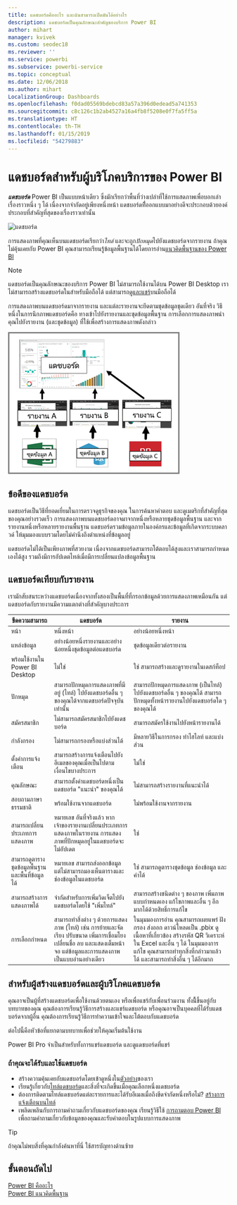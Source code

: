 ```yaml
---
title: แดชบอร์ดคืออะไร และฉันสามารถเปิดมันได้อย่างไร
description: แดชบอร์ดเป็นคุณลักษณะสำคัญของบริการ Power BI
author: mihart
manager: kvivek
ms.custom: seodec18
ms.reviewer: ''
ms.service: powerbi
ms.subservice: powerbi-service
ms.topic: conceptual
ms.date: 12/06/2018
ms.author: mihart
LocalizationGroup: Dashboards
ms.openlocfilehash: f0dad05569bdebcd83a57a396d0edead5a741353
ms.sourcegitcommit: c8c126c1b2ab4527a16a4fb8f5208e0f7fa5ff5a
ms.translationtype: HT
ms.contentlocale: th-TH
ms.lasthandoff: 01/15/2019
ms.locfileid: "54279883"
---
```

# <a name="dashboards-for-power-bi-service-consumers"></a>แดชบอร์ดสำหรับผู้บริโภคบริการของ Power BI

***แดชบอร์ด*** Power BI เป็นแบบหน้าเดียว ซึ่งมักเรียกว่าพื้นที่ว่างเปล่าที่ใช้การแสดภาพเพื่อบอกเล่าเรื่องราวหนึ่ง ๆ ได้ เนื่องจากจำกัดอยู่เพียงหนึ่งหน้า แดชบอร์ดทีี่ออกแบบมาอย่างดีจะประกอบด้วยองค์ประกอบที่สำคัญที่สุดของเรื่องราวเท่านั้น

![แดชบอร์ด](media/end-user-dashboards/power-bi-dashboard2.png)

การแสดงภาพที่คุณเห็นบนแดชบอร์ดเรียกว่า*ไทล์* และจะถูก*ปักหมุด*ไปยังแดชบอร์ดจากรายงาน ถ้าคุณไม่คุ้นเคยกับ Power BI คุณสามารถเรียนรู้ข้อมูลพื้นฐานได้โดยการอ่าน[แนวคิดพื้นฐานของ Power BI](end-user-basic-concepts.md)

> [!NOTE]
> แดชบอร์ดเป็นคุณลักษณะของบริการ Power BI ไม่สามารถใช้งานได้บน Power BI Desktop เราไม่สามารถสร้างแดชบอร์ดในสำหรับมือถือได้ แต่สามารถ[ดูและแชร์](mobile/mobile-apps-view-dashboard.md)บนมือถือได้
> 
> 

การแสดงภาพบนแดชบอร์ดมาจากรายงาน และแต่ละรายงานจะยึดตามชุดข้อมูลชุดเดียว อันที่จริง วิธีหนึ่งในการนึกภาพแดชบอร์ดคือ ทางเข้าไปยังรายงานและชุดข้อมูลพื้นฐาน การเลือกการแสดงภาพนำคุณไปยังรายงาน (และชุดข้อมูล) ที่ใช้เพื่อสร้างการแสดงภาพดังกล่าว

![ไดอะแกรมจะแสดงความสัมพันธ์ระหว่างแดชบอร์ด รายงาน และชุดข้อมูล](media/end-user-dashboards/power-bi-diagram.png)

## <a name="advantages-of-dashboards"></a>ข้อดีของแดชบอร์ด
แดชบอร์ดเป็นวิธีที่ยอดเยี่ยมในการตรวจดูธุรกิจของคุณ ในการค้นหาคำตอบ และดูเมตริกที่สำคัญที่สุดของคุณอย่างรวดเร็ว การแสดงภาพบนแดชบอร์ดอาจมาจากหนึ่งหรือหลายชุดข้อมูลพื้นฐาน และจากรายงานหนึ่งหรือหลายรายงานพื้นฐาน แดชบอร์ดรวมข้อมูลภายในองค์กรและข้อมูลที่เกิดจากระบบคลาวด์ ให้มุมมองแบบรวมโดยไม่คำนึงถึงตำแหน่งที่ข้อมูลอยู่

แดชบอร์ดไม่ได้เป็นเพียงภาพที่สวยงาม เนื่องจากแดชบอร์ดสามารถโต้ตอบได้สูงและเราสามารถกำหนดเองได้สูง รวมถึงมีการอัปเดตไทล์เมื่อมีการเปลี่ยนแปลงข้อมูลพื้นฐาน

## <a name="dashboards-versus-reports"></a>แดชบอร์ดเทียบกับรายงาน
เรามักสับสนระหว่างแดชบอร์ดเนื่องจากทั้งสองเป็นพื้นที่ที่กรอกข้อมูลด้วยการแสดงภาพเหมือนกัน แต่แดชบอร์ดกับรายงานมีความแตกต่างที่สำคัญบางประการ

| **ขีดความสามารถ** | **แดชบอร์ด** | **รายงาน** |
| --- | --- | --- |
| หน้า |หนึ่งหน้า |อย่างน้อยหนึ่งหน้า |
| แหล่งข้อมูล |อย่างน้อยหนึ่งรายงานและอย่างน้อยหนึ่งชุดข้อมูลต่อแดชบอร์ด |ชุดข้อมูลเดียวต่อรายงาน |
| พร้อมใช้งานใน Power BI Desktop |ไม่ใช่ |ใช่ สามารถสร้างและดูรายงานในเดสก์ท็อป |
| ปักหมุด |สามารถปักหมุดการแสดงภาพที่มีอยู่ (ไทล์) ไปยังแดชบอร์ดอื่น ๆ ของคุณได้จากแดชบอร์ดปัจจุบันเท่านั้น |สามารถปักหมุดการแสดงภาพ (เป็นไทล์) ไปยังแดชบอร์ดอื่น ๆ ของคุณได้ สามารถปักหมุดทั้งหน้ารายงานไปยังแดชบอร์ดใด ๆ ของคุณได้ |
| สมัครสมาชิก |ไม่สามารถสมัครสมาชิกไปยังแดชบอร์ด |สามารถสมัครใช้งานไปยังหน้ารายงานได้ |
| กำลังกรอง |ไม่สามารถกรองหรือแบ่งส่วนได้ |มีหลายวิธีในการกรอง ทำไฮไลท์ และแบ่งส่วน |
| ตั้งค่าการแจ้งเตือน |สามารถสร้างการแจ้งเตือนไปยังอีเมลของคุณเมื่อเป็นไปตามเงื่อนไขบางประการ |ไม่ใช่ |
| คุณลักษณะ |สามารถตั้งค่าแดชบอร์ดหนึ่งเป็นแดชบอร์ด "แนะนำ" ของคุณได้ |ไม่สามารถสร้างรายงานที่แนะนำได้ |
| สอบถามภาษาธรรมชาติ |พร้อมใช้งานจากแดชบอร์ด |ไม่พร้อมใช้งานจากรายงาน |
| สามารถเปลี่ยนประเภทการแสดงภาพ |หมายเลข อันที่จริงแล้ว หากเจ้าของรายงานเปลี่ยนประเภทการแสดงภาพในรายงาน การแสดงภาพที่ปักหมุดอยู่ในแดชบอร์ดจะไม่อัปเดต |ใช่ |
| สามารถดูตารางชุดข้อมูลพื้นฐานและพื้นที่ข้อมูลได้ |หมายเลข สามารถส่งออกข้อมูล แต่ไม่สามารถมองเห็นตารางและช่องข้อมูลในแดชบอร์ด |ใช่ สามารถดูตารางชุดข้อมูล ช่องข้อมูล และค่าได้ |
| สามารถสร้างการแสดงภาพได้ |จำกัดสำหรับการเพิ่มวิดเจ็ตไปยังแดชบอร์ดโดยใช้ "เพิ่มไทล์" |สามารถสร้างชนิดต่าง ๆ ของภาพ เพิ่มภาพแบบกำหนดเอง แก้ไขภาพและอื่น ๆ อีกมากได้ด้วยสิทธิ์การแก้ไข |
| การเลือกกำหนด |สามารถทำสิ่งต่าง ๆ ด้วยการแสดงภาพ (ไทล์) เช่น การย้ายและจัดเรียง ปรับขนาด เพิ่มการเชื่อมโยง เปลี่ยนชื่อ ลบ และแสดงเต็มหน้าจอ แต่ข้อมูลและการแสดงภาพเป็นแบบอ่านอย่างเดียว |ในมุมมองการอ่าน คุณสามารถเผยแพร่ ฝัง กรอง ส่งออก ดาวน์โหลดเป็น .pbix ดูเนื้อหาที่เกี่ยวข้อง สร้างรหัส QR วิเคราะห์ใน Excel และอื่น ๆ ได้  ในมุมมองการแก้ไข คุณสามารถทำทุกสิ่งที่กล่าวมาแล้วได้ และสามารถทำสิ่งอื่น ๆ ได้อีกมาก |

## <a name="dashboard-creators-and-dashboard-consumers"></a>สำหรับผู้สร้างแดชบอร์ดและผู้บริโภคแดชบอร์ด
คุณอาจเป็นผู้ที่สร้างแดชบอร์ดเพื่อใช้งานด้วยตนเอง หรือเพื่อแชร์กับเพื่อนร่วมงาน ทั้งนีี้ขึ้นอยู่กับบทบาทของคุณ คุณต้องการเรียนรู้วิธีการสร้างและแชร์แดชบอร์ด หรือคุณอาจเป็นบุคคลที่ได้รับแดชบอร์ดจากผู้อื่น คุณต้องการเรียนรู้วิธีการทำความเข้าใจและโต้ตอบกับแดชบอร์ด

ต่อไปนี้คือหัวข้อที่แยกตามบทบาทเพื่อช่วยให้คุณเริ่มต้นใช้งาน

Power BI Pro จำเป็นสำหรับทั้งการแชร์แดชบอร์ด และดูแดชบอร์ดที่แชร์

### <a name="if-you-will-be-receiving-and-consuming-dashboards"></a>ถ้าคุณจะได้รับและใช้แดชบอร์ด
* สร้างความคุ้นเคยกับแดชบอร์ดโดยเข้าดูหนึ่งใน[ตัวอย่าง](../sample-tutorial-connect-to-the-samples.md)ของเรา
* เรียนรู้เกี่ยวกับ[ไทล์แดชบอร์ด](end-user-tiles.md)และสิ่งที่จะเกิดขึ้นเมื่อคุณเลือกหนึ่งแดชบอร์ด
* ต้องการติดตามไทล์แดชบอร์ดแต่ละรายการและได้รับอีเมลเมื่อถึงขีดจำกัดหนึ่งหรือไม่? [สร้างการแจ้งเตือนบนไทล์](end-user-alerts.md)
* เพลิดเพลินกับการถามคำถามเกี่ยวกับแดชบอร์ดของคุณ เรียนรู้วิธีใช้ [การถามตอบ Power BI](end-user-q-and-a.md) เพื่อถามคำถามเกี่ยวกับข้อมูลของคุณและรับคำตอบในรูปแบบการแสดงภาพ

> [!TIP]
> ถ้าคุณไม่พบสิ่งที่คุณกำลังค้นหาที่นี่ ใช้สารบัญทางด้านซ้าย
> 

## <a name="next-steps"></a>ขั้นตอนถัดไป
[Power BI คืออะไร](../power-bi-overview.md)  
[Power BI แนวคิดพื้นฐาน](end-user-basic-concepts.md)  